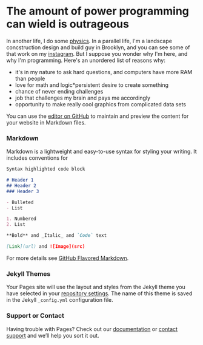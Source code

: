 # The amount of power programming can wield is outrageous

In another life, I do some [physics](https://scholar.google.com/citations?user=-RageY8AAAAJ&hl=en).  In a parallel life, I'm a landscape concstruction design and build guy in Brooklyn, and you can see some of that work on my [instagram](instagram.com/jsgardens).  But I suppose you wonder why I'm here, and why I'm programming.  Here's an unordered list of reasons why:

* it's in my nature to ask hard questions, and computers have more RAM than people
* love for math and logic*persistent desire to create something
* chance of never ending challenges
* job that challenges my brain and pays me accordingly
* opportunity to make really cool graphics from complicated data sets


You can use the [editor on GitHub](https://github.com/jeffsecor/drJ/edit/master/README.md) to maintain and preview the content for your website in Markdown files.

### Markdown

Markdown is a lightweight and easy-to-use syntax for styling your writing. It includes conventions for

```markdown
Syntax highlighted code block

# Header 1
## Header 2
### Header 3

- Bulleted
- List

1. Numbered
2. List

**Bold** and _Italic_ and `Code` text

[Link](url) and ![Image](src)
```

For more details see [GitHub Flavored Markdown](https://guides.github.com/features/mastering-markdown/).

### Jekyll Themes

Your Pages site will use the layout and styles from the Jekyll theme you have selected in your [repository settings](https://github.com/jeffsecor/drJ/settings). The name of this theme is saved in the Jekyll `_config.yml` configuration file.

### Support or Contact

Having trouble with Pages? Check out our [documentation](https://help.github.com/categories/github-pages-basics/) or [contact support](https://github.com/contact) and we’ll help you sort it out.
